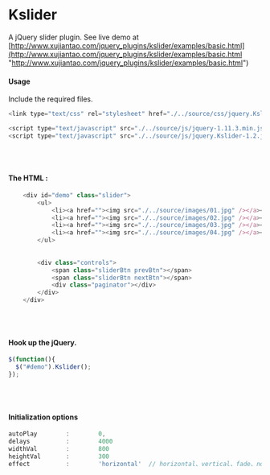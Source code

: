 # Kslider
A jQuery slider plugin. See live demo at [http://www.xujiantao.com/jquery_plugins/kslider/examples/basic.html](http://www.xujiantao.com/jquery_plugins/kslider/examples/basic.html "http://www.xujiantao.com/jquery_plugins/kslider/examples/basic.html")

#### Usage
Include the required files.
```Javascript
<link type="text/css" rel="stylesheet" href="./../source/css/jquery.Kslider.css" />

<script type="text/javascript" src="./../source/js/jquery-1.11.3.min.js"></script>
<script type="text/javascript" src="./../source/js/jquery.Kslider-1.2.js"></script>
```
<br><br>

#### The HTML :
```Javascript
	<div id="demo" class="slider">
		<ul>				
			<li><a href=""><img src="./../source/images/01.jpg" /></a></li>
			<li><a href=""><img src="./../source/images/02.jpg" /></a></li>
			<li><a href=""><img src="./../source/images/03.jpg" /></a></li>
			<li><a href=""><img src="./../source/images/04.jpg" /></a></li>
		</ul>
		
		
		<div class="controls">
			<span class="sliderBtn prevBtn"></span>
			<span class="sliderBtn nextBtn"></span>
			<div class="paginator"></div>
		</div>
	</div>
```
<br><br>

#### Hook up the jQuery.
```Javascript
$(function(){
  $("#demo").Kslider();
});
```
<br><br>

#### Initialization options
```Javascript
autoPlay        :        0,
delays          :        4000
widthVal        :        800
heightVal       :        300
effect          :	     'horizontal'  // horizontal、vertical、fade、none
```
<br><br>
